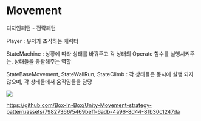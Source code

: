 # Movement
디자인패턴 - 전략패턴

Player : 유저가 조작하는 캐릭터

StateMachine : 상황에 따라 상태를 바꿔주고 각 상태의 Operate 함수를 실행시켜주는, 상태들을 총괄해주는 역할

StateBaseMovement, StateWallRun, StateClimb : 각 상태들은 동시에 실행 되지 않으며, 각 상태들에서 움직임들을 담당

<img src = "https://github.com/Box-In-Box/Unity-Movement-strategy-pattern/assets/79827366/787f618f-07ba-410d-b80d-98f03999b6ec">

https://github.com/Box-In-Box/Unity-Movement-strategy-pattern/assets/79827366/5469beff-6adb-4a96-8d44-81b30c1247da

